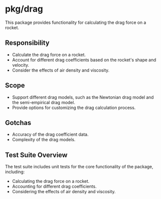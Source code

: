 # pkg/drag

This package provides functionality for calculating the drag force on a rocket.

## Responsibility

*   Calculate the drag force on a rocket.
*   Account for different drag coefficients based on the rocket's shape and velocity.
*   Consider the effects of air density and viscosity.

## Scope

*   Support different drag models, such as the Newtonian drag model and the semi-empirical drag model.
*   Provide options for customizing the drag calculation process.

## Gotchas

*   Accuracy of the drag coefficient data.
*   Complexity of the drag models.

## Test Suite Overview

The test suite includes unit tests for the core functionality of the package, including:

*   Calculating the drag force on a rocket.
*   Accounting for different drag coefficients.
*   Considering the effects of air density and viscosity.
